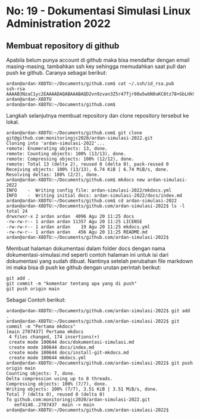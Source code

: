 # No: 19 - Dokumentasi Simulasi Linux Administration 2022

## Membuat repository di github
Apabila belum punya account di github maka bisa mendaftar dengan email masing-masing, tambahkan ssh key sehingga memudahkan saat pull dan push ke github.
Caranya sebagai berikut:
```
ardan@ardan-X8DTU:~/Documents/github.com$ cat ~/.ssh/id_rsa.pub 
ssh-rsa AAAAB3NzaC1yc2EAAAADAQABAAABAQD2vn9zvan3Z5r47Tjr08w5wbN0uKC8tz78+GbLHk9na+OPBKtFVr2kvil4LbyJW+2WgWgKpd/CAKRc3QY4Tv1DGT2sTB0jAxb7T/Y9Z4n15RdDWV7ixvVgFX67z9/1FFULUG9ehGbiLi7xqeJUA0JWezDiyzl/DCzojBmOtu7w45XeWxdfflr7GIm+xYC6/BX3BoIYS0/S8wDu4fjXE2/g/oWTOPviG6qrYNYUOyunJxpBAxWI9++yWNg6gOnderTjP8vOD15nota8rovCtzei2nc0UBEPpDGLNSe8JWtPFbgkGnrSlpN+D0RHzdlFvPNZjUca2bnU3gF+EtijtFaz ardan@ardan-X8DTU
ardan@ardan-X8DTU:~/Documents/github.com$ 
```

Langkah selanjutnya membuat repository dan clone repository tersebut ke lokal.
```
ardan@ardan-X8DTU:~/Documents/github.com$ git clone git@github.com:monitoringjc2020/ardan-simulasi-2022.git
Cloning into 'ardan-simulasi-2022'...
remote: Enumerating objects: 13, done.
remote: Counting objects: 100% (13/13), done.
remote: Compressing objects: 100% (12/12), done.
remote: Total 13 (delta 2), reused 0 (delta 0), pack-reused 0
Receiving objects: 100% (13/13), 6.74 KiB | 6.74 MiB/s, done.
Resolving deltas: 100% (2/2), done.
ardan@ardan-X8DTU:~/Documents/github.com$ mkdocs new ardan-simulasi-2022
INFO    -  Writing config file: ardan-simulasi-2022/mkdocs.yml 
INFO    -  Writing initial docs: ardan-simulasi-2022/docs/index.md 
ardan@ardan-X8DTU:~/Documents/github.com$ cd ardan-simulasi-2022
ardan@ardan-X8DTU:~/Documents/github.com/ardan-simulasi-2022$ ls -l
total 24
drwxrwxr-x 2 ardan ardan  4096 Agu 20 11:25 docs
-rw-rw-r-- 1 ardan ardan 11357 Agu 20 11:25 LICENSE
-rw-rw-r-- 1 ardan ardan    19 Agu 20 11:25 mkdocs.yml
-rw-rw-r-- 1 ardan ardan   456 Agu 20 11:25 README.md
ardan@ardan-X8DTU:~/Documents/github.com/ardan-simulasi-2022$ 
```

Membuat halaman dokumentasi dalam folder docs dengan nama dokumentasi-simulasi.md seperti contoh halaman ini untuk isi dari dokumentasi yang sudah dibuat.
Nantinya setelah perubahan file markdown ini maka bisa di push ke github dengan urutan perintah berikut:
```
git add .
git commit -m "komentar tentang apa yang di push"
git push origin main
```

Sebagai Contoh berikut:
```
ardan@ardan-X8DTU:~/Documents/github.com/ardan-simulasi-2022$ git add .
ardan@ardan-X8DTU:~/Documents/github.com/ardan-simulasi-2022$ git commit -m "Pertama mkdocs"
[main 2707437] Pertama mkdocs
 4 files changed, 174 insertions(+)
 create mode 100644 docs/dokumentasi-simulasi.md
 create mode 100644 docs/index.md
 create mode 100644 docs/install-git-mkdocs.md
 create mode 100644 mkdocs.yml
ardan@ardan-X8DTU:~/Documents/github.com/ardan-simulasi-2022$ git push origin main
Counting objects: 7, done.
Delta compression using up to 8 threads.
Compressing objects: 100% (7/7), done.
Writing objects: 100% (7/7), 3.51 KiB | 3.51 MiB/s, done.
Total 7 (delta 0), reused 0 (delta 0)
To github.com:monitoringjc2020/ardan-simulasi-2022.git
   eef4148..2707437  main -> main
ardan@ardan-X8DTU:~/Documents/github.com/ardan-simulasi-2022$ 
```
